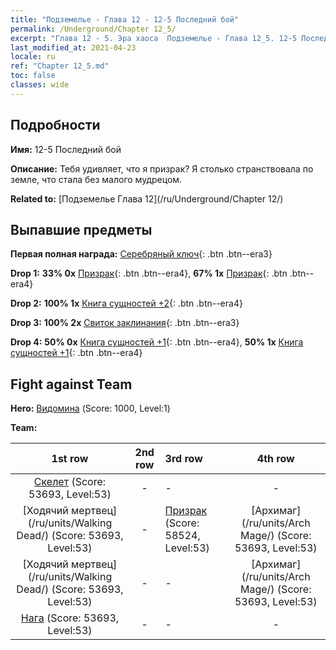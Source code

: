 ```yaml
---
title: "Подземелье - Глава 12 - 12-5 Последний бой"
permalink: /Underground/Chapter 12_5/
excerpt: "Глава 12 - 5. Эра хаоса  Подземелье - Глава 12_5. 12-5 Последний бой"
last_modified_at: 2021-04-23
locale: ru
ref: "Chapter 12_5.md"
toc: false
classes: wide
---
```


## Подробности

 **Имя:** 12-5 Последний бой

 **Описание:** Тебя удивляет, что я призрак? Я столько странствовала по земле, что стала без малого мудрецом.

 **Related to:** [Подземелье Глава 12](/ru/Underground/Chapter 12/)

## Выпавшие предметы

 **Первая полная награда:** [Серебряный ключ](/ItemsRU/con_693/){: .btn .btn--era3}

 **Drop 1:** **33% 0x** [Призрак](/ItemsRU/unt_210/){: .btn .btn--era4}, **67% 1x** [Призрак](/ItemsRU/unt_210/){: .btn .btn--era4}

 **Drop 2:** **100% 1x** [Книга сущностей +2](/ItemsRU/mat_53/){: .btn .btn--era4}

 **Drop 3:** **100% 2x** [Свиток заклинания](/ItemsRU/con_694/){: .btn .btn--era3}

 **Drop 4:** **50% 0x** [Книга сущностей +1](/ItemsRU/mat_46/){: .btn .btn--era4}, **50% 1x** [Книга сущностей +1](/ItemsRU/mat_46/){: .btn .btn--era4}


## Fight against Team
 **Hero:** [Видомина](/ru/heroes/Vidomina/) (Score: 1000, Level:1)

 **Team:**


  | 1st row | 2nd row | 3rd row | 4th row |
  |:----:|:----:|:----|:----:|
  | [Скелет](/ru/units/Skeleton/) (Score: 53693, Level:53)  | - | - | - |
  | [Ходячий мертвец](/ru/units/Walking Dead/) (Score: 53693, Level:53)  | - | [Призрак](/ru/units/Wight/) (Score: 58524, Level:53)  | [Архимаг](/ru/units/Arch Mage/) (Score: 53693, Level:53)  |
  | [Ходячий мертвец](/ru/units/Walking Dead/) (Score: 53693, Level:53)  | - | - | [Архимаг](/ru/units/Arch Mage/) (Score: 53693, Level:53)  |
  | [Нага](/ru/units/Naga/) (Score: 53693, Level:53)  | - | - | - |


